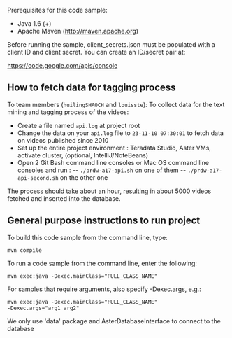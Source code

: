 Prerequisites for this code sample:
- Java 1.6 (+)
- Apache Maven (http://maven.apache.org)

Before running the sample, client_secrets.json must be populated with a
client ID and client secret. You can create an ID/secret pair at:

  https://code.google.com/apis/console

How to fetch data for tagging process
------------------------------------------------------------------------------
To team members (`huilingSHAOCH` and `louisste`):
To collect data for the text mining and tagging process of the videos:
  - Create a file named `api.log` at project root 
  - Change the data on your `api.log` file to `23-11-10 07:30:01` to fetch data on videos published since 2010
  - Set up the entire project environment : Teradata Studio, Aster VMs, activate cluster, (optional, IntelliJ/NoteBeans)
  - Open 2 Git Bash command line consoles or Mac OS command line consoles and run :
    -- `./prdw-a17-api.sh` on one of them
    -- `./prdw-a17-api-second.sh` on the other one
    
The process should take about an hour, resulting in about 5000 videos fetched and inserted into the database.

General purpose instructions to run project
------------------------------------------------------------------------------
To build this code sample from the command line, type:

  <code>mvn compile</code>

To run a code sample from the command line, enter the following:

  <code>mvn exec:java -Dexec.mainClass="FULL_CLASS_NAME"</code>

For samples that require arguments, also specify -Dexec.args, e.g.:

  <code>mvn exec:java -Dexec.mainClass="FULL_CLASS_NAME" -Dexec.args="arg1 arg2"</code>

We only use 'data' package and AsterDatabaseInterface to connect to the database
